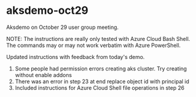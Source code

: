 # aksdemo-oct29
Aksdemo on October 29 user group meeting.

NOTE: The instructions are really only tested with Azure Cloud Bash Shell.  The commands may or may not work verbatim with Azure PowerShell.

Updated instructions with feedback from today's demo.

1. Some people had permission errors creating aks cluster.  Try creating without enable addons
2. There was an error in step 23 at end replace object id with principal id
3. Included instructions for Azure Cloud Shell file operations in step 26

